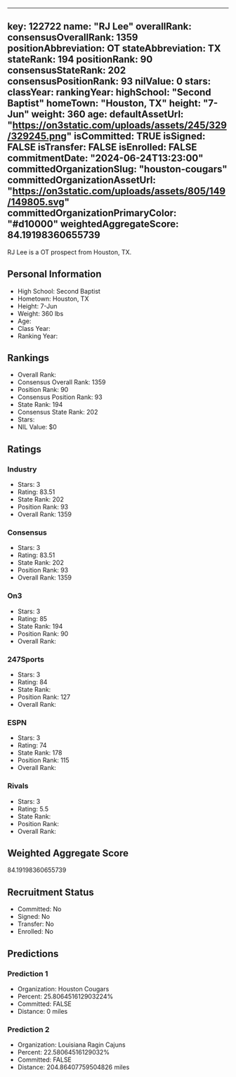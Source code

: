 ---
  key: 122722
  name: "RJ Lee"
  overallRank: 
  consensusOverallRank: 1359
  positionAbbreviation: OT
  stateAbbreviation: TX
  stateRank: 194
  positionRank: 90
  consensusStateRank: 202
  consensusPositionRank: 93
  nilValue: 0
  stars: 
  classYear: 
  rankingYear: 
  highSchool: "Second Baptist"
  homeTown: "Houston, TX"
  height: "7-Jun"
  weight: 360
  age: 
  defaultAssetUrl: "https://on3static.com/uploads/assets/245/329/329245.png"
  isCommitted: TRUE
  isSigned: FALSE
  isTransfer: FALSE
  isEnrolled: FALSE
  commitmentDate: "2024-06-24T13:23:00"
  committedOrganizationSlug: "houston-cougars"
  committedOrganizationAssetUrl: "https://on3static.com/uploads/assets/805/149/149805.svg"
  committedOrganizationPrimaryColor: "#d10000"
  weightedAggregateScore: 84.19198360655739
  ---
  
  RJ Lee is a OT prospect from Houston, TX.
  
  ## Personal Information
  - High School: Second Baptist
  - Hometown: Houston, TX
  - Height: 7-Jun
  - Weight: 360 lbs
  - Age: 
  - Class Year: 
  - Ranking Year: 
  
  ## Rankings
  - Overall Rank: 
  - Consensus Overall Rank: 1359
  - Position Rank: 90
  - Consensus Position Rank: 93
  - State Rank: 194
  - Consensus State Rank: 202
  - Stars: 
  - NIL Value: $0
  
  ## Ratings
  
  ### Industry
  - Stars: 3
  - Rating: 83.51
  - State Rank: 202
  - Position Rank: 93
  - Overall Rank: 1359
  
  ### Consensus
  - Stars: 3
  - Rating: 83.51
  - State Rank: 202
  - Position Rank: 93
  - Overall Rank: 1359
  
  ### On3
  - Stars: 3
  - Rating: 85
  - State Rank: 194
  - Position Rank: 90
  - Overall Rank: 
  
  ### 247Sports
  - Stars: 3
  - Rating: 84
  - State Rank: 
  - Position Rank: 127
  - Overall Rank: 
  
  ### ESPN
  - Stars: 3
  - Rating: 74
  - State Rank: 178
  - Position Rank: 115
  - Overall Rank: 
  
  ### Rivals
  - Stars: 3
  - Rating: 5.5
  - State Rank: 
  - Position Rank: 
  - Overall Rank: 
  
  ## Weighted Aggregate Score
  84.19198360655739
  
  ## Recruitment Status
  - Committed: No
  - Signed: No
  - Transfer: No
  - Enrolled: No
  
  
  
  ## Predictions
  
  ### Prediction 1
  - Organization: Houston Cougars
  - Percent: 25.806451612903224%
  - Committed: FALSE
  - Distance: 0 miles
  
  ### Prediction 2
  - Organization: Louisiana Ragin Cajuns
  - Percent: 22.58064516129032%
  - Committed: FALSE
  - Distance: 204.86407759504826 miles
  